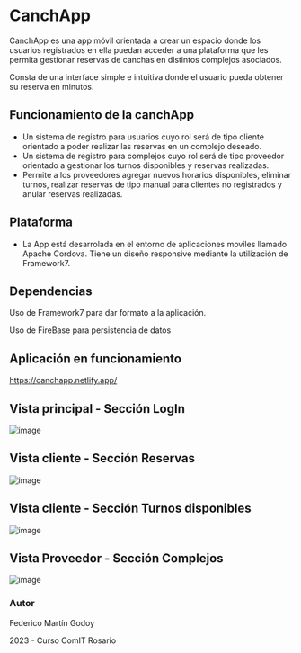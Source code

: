 # CanchApp

CanchApp es una app móvil orientada a crear un espacio donde los usuarios registrados en ella puedan acceder a una plataforma que les permita gestionar reservas de canchas en distintos complejos asociados.

Consta de una interface simple e intuitiva donde el usuario pueda obtener su reserva en minutos.

## Funcionamiento de la canchApp

- Un sistema de registro para usuarios cuyo rol será de tipo cliente orientado a poder realizar las reservas en un complejo deseado.
- Un sistema de registro para complejos cuyo rol será de tipo proveedor orientado a gestionar los turnos disponibles y reservas realizadas. 
- Permite a los proveedores agregar nuevos horarios disponibles, eliminar turnos, realizar reservas de tipo manual para clientes no registrados y anular reservas realizadas.

## Plataforma

- La App está desarrolada en el entorno de aplicaciones moviles llamado Apache Cordova. Tiene un diseño responsive mediante la utilización de Framework7.

## Dependencias

Uso de Framework7 para dar formato a la aplicación.

Uso de FireBase para persistencia de datos

## Aplicación en funcionamiento

https://canchapp.netlify.app/

## Vista principal - Sección LogIn
![image](https://i.ibb.co/P52R3cB/index.png)

## Vista cliente - Sección Reservas
![image](https://i.ibb.co/zSzCf7W/normal-User.png)

## Vista cliente - Sección Turnos disponibles
![image](https://i.ibb.co/Xp8SZQq/turnos.png)

## Vista Proveedor - Sección Complejos
![image](https://i.ibb.co/8rpCVgD/complejo.png)

### Autor

Federico Martín Godoy

2023 - Curso ComIT Rosario